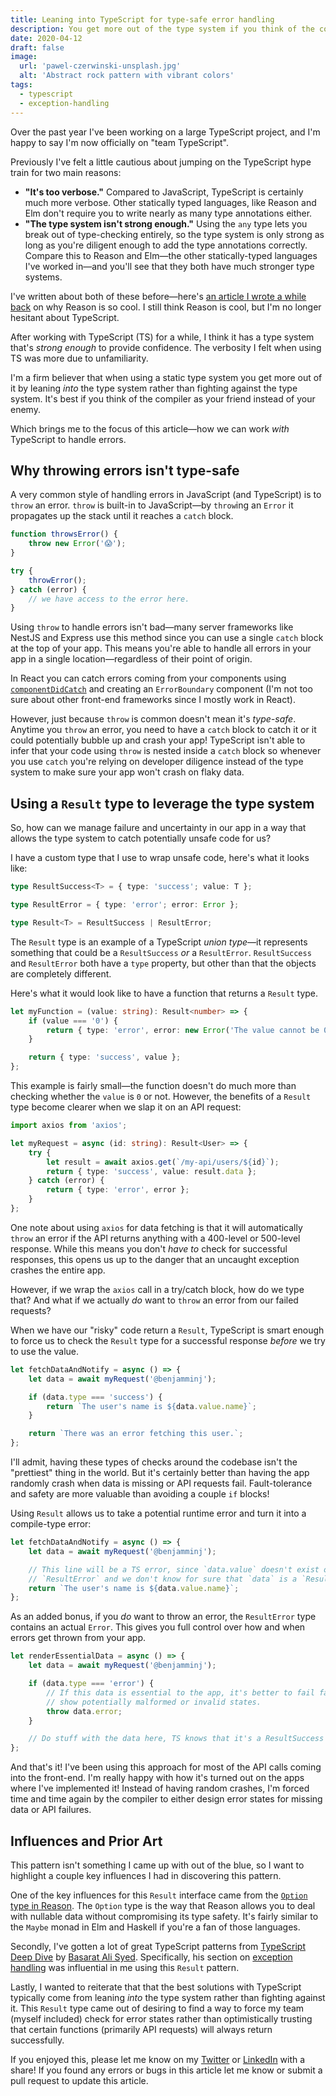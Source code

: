 ```yaml
---
title: Leaning into TypeScript for type-safe error handling
description: You get more out of the type system if you think of the compiler as your friend instead of  a gatekeeper.
date: 2020-04-12
draft: false
image:
  url: 'pawel-czerwinski-unsplash.jpg'
  alt: 'Abstract rock pattern with vibrant colors'
tags:
  - typescript
  - exception-handling
---
```


Over the past year I've been working on a large TypeScript project, and I'm happy to say I'm now officially on "team TypeScript".

Previously I've felt a little cautious about jumping on the TypeScript hype train for two main reasons:

- **"It's too verbose."** Compared to JavaScript, TypeScript is certainly much more verbose. Other statically typed languages, like Reason and Elm don't require you to write nearly as many type annotations either.
- **"The type system isn't strong enough."** Using the `any` type lets you break out of type-checking entirely, so the type system is only strong as long as you're diligent enough to add the type annotations correctly. Compare this to Reason and Elm—the other statically-typed languages I've worked in—and you'll see that they both have much stronger type systems.

I've written about both of these before—here's [an article I wrote a while back](https://blog.logrocket.com/what-makes-reasonml-so-great-c2c2fc215ccb/) on why Reason is so cool. I still think Reason is cool, but I'm no longer hesitant about TypeScript.

After working with TypeScript (TS) for a while, I think it has a type system that's _strong enough_ to provide confidence. The verbosity I felt when using TS was more due to unfamiliarity.

I'm a firm believer that when using a static type system you get more out of it by leaning _into_ the type system rather than fighting against the type system. It's best if you think of the compiler as your friend instead of your enemy.

Which brings me to the focus of this article—how we can work _with_ TypeScript to handle errors.

## Why throwing errors isn't type-safe

A very common style of handling errors in JavaScript (and TypeScript) is to `throw` an error. `throw` is built-in to JavaScript—by `throw`ing an `Error` it propagates up the stack until it reaches a `catch` block.

```js
function throwsError() {
	throw new Error('😱');
}

try {
	throwError();
} catch (error) {
	// we have access to the error here.
}
```

Using `throw` to handle errors isn't bad—many server frameworks like NestJS and Express use this method since you can use a single `catch` block at the top of your app. This means you're able to handle all errors in your app in a single location—regardless of their point of origin.

In React you can catch errors coming from your components using [`componentDidCatch`](https://reactjs.org/docs/error-boundaries.html) and creating an `ErrorBoundary` component (I'm not too sure about other front-end frameworks since I mostly work in React).

However, just because `throw` is common doesn't mean it's _type-safe_. Anytime you `throw` an error, you need to have a `catch` block to catch it or it could potentially bubble up and crash your app! TypeScript isn't able to infer that your code using `throw` is nested inside a `catch` block so whenever you use `catch` you're relying on developer diligence instead of the type system to make sure your app won't crash on flaky data.

## Using a `Result` type to leverage the type system

So, how can we manage failure and uncertainty in our app in a way that allows the type system to catch potentially unsafe code for us?

I have a custom type that I use to wrap unsafe code, here's what it looks like:

```ts
type ResultSuccess<T> = { type: 'success'; value: T };

type ResultError = { type: 'error'; error: Error };

type Result<T> = ResultSuccess | ResultError;
```

The `Result` type is an example of a TypeScript _union type_—it represents something that could be a `ResultSuccess` _or_ a `ResultError`. `ResultSuccess` and `ResultError` both have a `type` property, but other than that the objects are completely different.

Here's what it would look like to have a function that returns a `Result` type.

```ts
let myFunction = (value: string): Result<number> => {
	if (value === '0') {
		return { type: 'error', error: new Error('The value cannot be 0') };
	}

	return { type: 'success', value };
};
```

This example is fairly small—the function doesn't do much more than checking whether the `value` is `0` or not. However, the benefits of a `Result` type become clearer when we slap it on an API request:

```ts
import axios from 'axios';

let myRequest = async (id: string): Result<User> => {
	try {
		let result = await axios.get(`/my-api/users/${id}`);
		return { type: 'success', value: result.data };
	} catch (error) {
		return { type: 'error', error };
	}
};
```

One note about using `axios` for data fetching is that it will automatically `throw` an error if the API returns anything with a 400-level or 500-level response. While this means you don't _have to_ check for successful responses, this opens us up to the danger that an uncaught exception crashes the entire app.

However, if we wrap the `axios` call in a try/catch block, how do we type that? And what if we actually _do_ want to `throw` an error from our failed requests?

When we have our "risky" code return a `Result`, TypeScript is smart enough to force us to check the `Result` type for a successful response _before_ we try to use the value.

```ts
let fetchDataAndNotify = async () => {
	let data = await myRequest('@benjamminj');

	if (data.type === 'success') {
		return `The user's name is ${data.value.name}`;
	}

	return `There was an error fetching this user.`;
};
```

I'll admit, having these types of checks around the codebase isn't the "prettiest" thing in the world. But it's certainly better than having the app randomly crash when data is missing or API requests fail. Fault-tolerance and safety are more valuable than avoiding a couple `if` blocks!

Using `Result` allows us to take a potential runtime error and turn it into a compile-type error:

```ts
let fetchDataAndNotify = async () => {
	let data = await myRequest('@benjamminj');

	// This line will be a TS error, since `data.value` doesn't exist on
	// `ResultError` and we don't know for sure that `data` is a `ResultSuccess`
	return `The user's name is ${data.value.name}`;
};
```

As an added bonus, if you _do_ want to throw an error, the `ResultError` type contains an actual `Error`. This gives you full control over how and when errors get thrown from your app.

```ts
let renderEssentialData = async () => {
	let data = await myRequest('@benjamminj');

	if (data.type === 'error') {
		// If this data is essential to the app, it's better to fail fast than to
		// show potentially malformed or invalid states.
		throw data.error;
	}

	// Do stuff with the data here, TS knows that it's a ResultSuccess type by now.
};
```

And that's it! I've been using this approach for most of the API calls coming into the front-end. I'm really happy with how it's turned out on the apps where I've implemented it! Instead of having random crashes, I'm forced time and time again by the compiler to either design error states for missing data or API failures.

## Influences and Prior Art

This pattern isn't something I came up with out of the blue, so I want to highlight a couple key influences I had in discovering this pattern.

One of the key influences for this `Result` interface came from the [`Option` type in Reason](https://reasonml.github.io/docs/en/null-undefined-option). The `Option` type is the way that Reason allows you to deal with nullable data without compromising its type safety. It's fairly similar to the `Maybe` monad in Elm and Haskell if you're a fan of those languages.

Secondly, I've gotten a lot of great TypeScript patterns from [TypeScript Deep Dive](https://basarat.gitbooks.io/typescript/) by [Basarat Ali Syed](https://github.com/basarat). Specifically, his section on [exception handling](https://basarat.gitbook.io/typescript/type-system/exceptions#you-dont-have-to-throw-an-error) was influential in me using this `Result` pattern.

Lastly, I wanted to reiterate that that the best solutions with TypeScript typically come from leaning _into_ the type system rather than fighting against it. This `Result` type came out of desiring to find a way to force my team (myself included) check for error states rather than optimistically trusting that certain functions (primarily API requests) will always return successfully.

If you enjoyed this, please let me know on my [Twitter](https://twitter.com/benjamminj) or [LinkedIn](https://www.linkedin.com/in/benjamin-d-johnson/) with a share! If you found any errors or bugs in this article let me know or submit a pull request to update this article.
